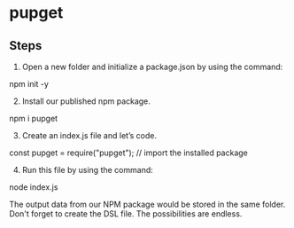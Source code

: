 # pupget

## Steps

1. Open a new folder and initialize a package.json by using the command:

npm init -y

2. Install our published npm package.

npm i pupget

3. Create an index.js file and let’s code.

const pupget = require("pupget"); // import the installed package

4. Run this file by using the command:

node index.js

The output data from our NPM package would be stored in the same folder. Don't forget to create the DSL file. The possibilities are endless.
